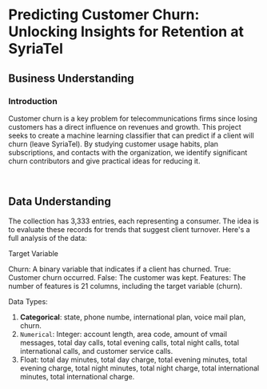 <h1>Predicting Customer Churn: Unlocking Insights for Retention at SyriaTel</h1>


<h2> Business Understanding</h2>
<h3>Introduction</h3>
<p>Customer churn is a key problem for telecommunications firms since losing customers has a direct influence on revenues and growth. This project seeks to create a machine learning classifier that can predict if a client will churn (leave SyriaTel). By studying customer usage habits, plan subscriptions, and contacts with the organization, we identify significant churn contributors and give practical ideas for reducing it.</p> <br>

<h2>Data Understanding</h2>
The collection has 3,333 entries, each representing a consumer. The idea is to evaluate these records for trends that suggest client turnover. Here's a full analysis of the data:

Target Variable

Churn: A binary variable that indicates if a client has churned. True: Customer churn occurred. False: The customer was kept.
Features: The number of features is 21 columns, including the target variable (churn).

Data Types:

1. <b>Categorical</b>:
  state, phone numbe, international plan, voice mail plan, churn.
2. `Numerical`:
  Integer: account length, area code, amount of vmail messages, total day calls, total evening calls, total night calls, total international calls, and customer service calls.
3. Float:
   total day minutes, total day charge, total evening minutes, total evening charge, total night minutes, total night charge, total international minutes, total international charge.



